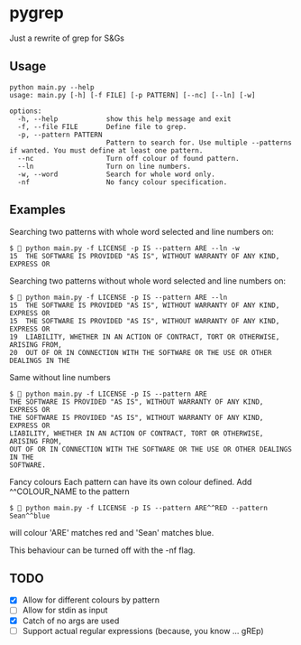 # pygrep
Just a rewrite of grep for S&amp;Gs

## Usage
```
python main.py --help
usage: main.py [-h] [-f FILE] [-p PATTERN] [--nc] [--ln] [-w]

options:
  -h, --help            show this help message and exit
  -f, --file FILE       Define file to grep.
  -p, --pattern PATTERN
                        Pattern to search for. Use multiple --patterns if wanted. You must define at least one pattern.
  --nc                  Turn off colour of found pattern.
  --ln                  Turn on line numbers.
  -w, --word            Search for whole word only.
  -nf                   No fancy colour specification.
```

## Examples

Searching two patterns with whole word selected and line numbers on:
```
$  python main.py -f LICENSE -p IS --pattern ARE --ln -w
15	THE SOFTWARE IS PROVIDED "AS IS", WITHOUT WARRANTY OF ANY KIND, EXPRESS OR
```

Searching two patterns without whole word selected and line numbers on:
```
$  python main.py -f LICENSE -p IS --pattern ARE --ln
15	THE SOFTWARE IS PROVIDED "AS IS", WITHOUT WARRANTY OF ANY KIND, EXPRESS OR
15	THE SOFTWARE IS PROVIDED "AS IS", WITHOUT WARRANTY OF ANY KIND, EXPRESS OR
19	LIABILITY, WHETHER IN AN ACTION OF CONTRACT, TORT OR OTHERWISE, ARISING FROM,
20	OUT OF OR IN CONNECTION WITH THE SOFTWARE OR THE USE OR OTHER DEALINGS IN THE
```

Same without line numbers
```
$  python main.py -f LICENSE -p IS --pattern ARE
THE SOFTWARE IS PROVIDED "AS IS", WITHOUT WARRANTY OF ANY KIND, EXPRESS OR
THE SOFTWARE IS PROVIDED "AS IS", WITHOUT WARRANTY OF ANY KIND, EXPRESS OR
LIABILITY, WHETHER IN AN ACTION OF CONTRACT, TORT OR OTHERWISE, ARISING FROM,
OUT OF OR IN CONNECTION WITH THE SOFTWARE OR THE USE OR OTHER DEALINGS IN THE
SOFTWARE.
```

Fancy colours
Each pattern can have its own colour defined.  Add ^^COLOUR_NAME to the pattern
```
$  python main.py -f LICENSE -p IS --pattern ARE^^RED --pattern Sean^^blue
```
will colour 'ARE' matches red and 'Sean' matches blue.

This behaviour can be turned off with the -nf flag.

## TODO
- [x] Allow for different colours by pattern
- [ ] Allow for stdin as input
- [x] Catch of no args are used
- [ ] Support actual regular expressions (because, you know ... gREp)
